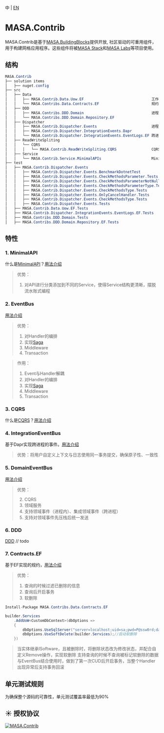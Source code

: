 ﻿中 | [EN](README.md)

# MASA.Contrib

MASA.Contrib是基于[MASA.BuildingBlocks](https://github.com/masastack/MASA.BuildingBlocks)提供开放, 社区驱动的可重用组件，用于构建网格应用程序。这些组件将被[MASA Stack](https://github.com/masastack)和[MASA Labs](https://github.com/masalabs)等项目使用。  

## 结构

```c#
MASA.Contrib
├── solution items
│   ├── nuget.config
├── src
│   ├── Data
│   │   ├── MASA.Contrib.Data.Uow.EF                               工作单元
│   │   └── MASA.Contribs.Data.Contracts.EF                        规约EF版
│   ├── DDD
│   │   ├── MASA.Contribs.DDD.Domain                               进程内、跨进程都支持
│   │   └── MASA.Contribs.DDD.Domain.Repository.EF
│   ├── Dispatcher
│   │   ├── MASA.Contrib.Dispatcher.Events                         进程内事件
│   │   ├── MASA.Contrib.Dispatcher.IntegrationEvents.Dapr
│   │   └── MASA.Contrib.Dispatcher.IntegrationEvents.EventLogs.EF 跨进程事件
│   ├── ReadWriteSpliting
│   │   └── CQRS
│   │   │   └── MASA.Contrib.ReadWriteSpliting.CQRS                CQRS
│   ├── Service
│   │   └── MASA.Contrib.Service.MinimalAPIs                       MinimalAPI最佳实践
├── test
│   ├── MASA.Contrib.Dispatcher.Events
│   │   ├── MASA.Contrib.Dispatcher.Events.BenchmarkDotnetTest
│   │   ├── MASA.Contrib.Dispatcher.Events.CheckMethodsParameter.Tests
│   │   ├── MASA.Contrib.Dispatcher.Events.CheckMethodsParameterNotNull.Tests
│   │   ├── MASA.Contrib.Dispatcher.Events.CheckMethodsParameterType.Tests
│   │   ├── MASA.Contrib.Dispatcher.Events.CheckMethodsType.Tests
│   │   ├── MASA.Contrib.Dispatcher.Events.OnlyCancelHandler.Tests
│   │   ├── MASA.Contrib.Dispatcher.Events.CheckMethodsType.Tests
│   │   ├── MASA.Contrib.Dispatcher.Events.Tests
│   ├── MASA.Contrib.Data.Uow.EF.Tests
│   ├── MASA.Contrib.Dispatcher.IntegrationEvents.EventLogs.EF.Tests
│   ├── MASA.Contribs.DDD.Domain.Tests
│   ├── MASA.Contribs.DDD.Domain.Repository.EF.Tests
```

## 特性

### 1. MinimalAPI

什么是[MinimalAPI](https://devblogs.microsoft.com/aspnet/asp-net-core-updates-in-net-6-preview-4/#introducing-minimal-apis)？[用法介绍](/src/Service/MASA.Contrib.Service.MinimalAPIs/README.zh-cn.md)

>  优势：
>
>  1.  对API进行分类添加到不同的Service，使得Service结构更清晰，摆脱流水账式编程

### 2. EventBus

[用法介绍](/src/Dispatcher/MASA.Contrib.Dispatcher.Events/README.zh-cn.md)

> 优势：
>
> 1. 对Handler的编排
> 2. 实现[Saga](https://docs.microsoft.com/zh-cn/azure/architecture/reference-architectures/saga/saga)
> 3. Middleware
> 4. Transaction

> 作用：
>
> 1. Event与Handler解耦
> 2. 对Handler的编排
> 3. 实现[Saga](https://docs.microsoft.com/zh-cn/azure/architecture/reference-architectures/saga/saga)
> 4. Middleware
> 5. Transaction

### 3. CQRS

什么是[CQRS](https://docs.microsoft.com/en-us/azure/architecture/patterns/cqrs)？[用法介绍](/src/ReadWriteSpliting/CQRS/MASA.Contrib.ReadWriteSpliting.CQRS/README.zh-cn.md)

### 4. IntegrationEventBus

基于Dapr实现跨进程的事件。[用法介绍](/src/Dispatcher/MASA.Contrib.Dispatcher.IntegrationEvents.Dapr/README.zh-cn.md)

> 优势：将用户自定义上下文与日志使用同一事务提交，确保原子性、一致性

### 5. DomainEventBus

[用法介绍](/src/DDD/MASA.Contribs.DDD.Domain/README.zh-cn.md)

> 优势：
>
> 2. CQRS
> 3. 领域服务
> 4. 支持领域事件（进程内）、集成领域事件（跨进程）
> 4. 支持对领域事件先压栈后统一发送

### 6. DDD

[DDD](https://www.likecs.com/default/index/show?id=93970) // todo


### 7. Contracts.EF

基于EF实现的规约，[用法介绍](/Data/MASA.Contribs.Data.Contracts.EF/README.zh-cn.md)

> 优势：
>
> 1. 查询的时候过滤已删除的信息
> 2. 查询后开启事务
> 3. 软删除

```C#
Install-Package MASA.Contribs.Data.Contracts.EF
```

```C#
builder.Services
    .AddUoW<CustomDbContext>(dbOptions =>
    {
        dbOptions.UseSqlServer("server=localhost;uid=sa;pwd=P@ssw0rd;database=identity");
        dbOptions.UseSoftDelete(builder.Services);//启动软删除
    })
```

> 当实体继承ISoftware，且被删除时，将删除状态改为修改状态，并配合自定义Remove操作，实现软删除
> 支持查询的时候不查询被标记软删除的数据
> 与EventBus结合使用时，做到了第一次CUD后开启事务，当整个Handler出现异常后支持事务回滚

## 单元测试规则

为确保整个源码的可靠性，单元测试覆盖率最低为90%

## ☀️ 授权协议

[![MASA.Contrib](https://img.shields.io/badge/License-MIT-blue?style=flat-square)](/LICENSE.txt)

